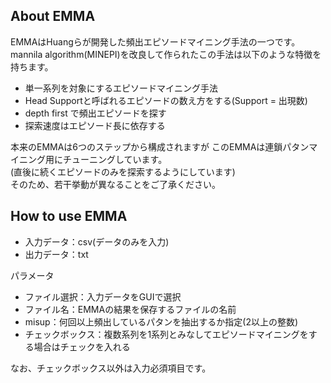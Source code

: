 ## About EMMA

EMMAはHuangらが開発した頻出エピソードマイニング手法の一つです。  
mannila algorithm(MINEPI)を改良して作られたこの手法は以下のような特徴を持ちます。

- 単一系列を対象にするエピソードマイニング手法
- Head Supportと呼ばれるエピソードの数え方をする(Support = 出現数)
- depth first で頻出エピソードを探す
- 探索速度はエピソード長に依存する

本来のEMMAは6つのステップから構成されますが
このEMMAは連鎖パタンマイニング用にチューニングしています。  
(直後に続くエピソードのみを探索するようにしています)  
そのため、若干挙動が異なることをご了承ください。

## How to use EMMA
- 入力データ：csv(データのみを入力)
- 出力データ：txt

パラメータ
- ファイル選択：入力データをGUIで選択
- ファイル名：EMMAの結果を保存するファイルの名前
- misup：何回以上頻出しているパタンを抽出するか指定(2以上の整数)
- チェックボックス：複数系列を1系列とみなしてエピソードマイニングをする場合はチェックを入れる

なお、チェックボックス以外は入力必須項目です。
